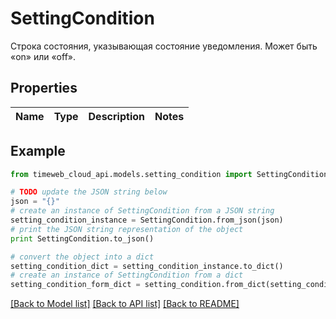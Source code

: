 # SettingCondition

Строка состояния, указывающая состояние уведомления. Может быть «on» или «off».

## Properties
Name | Type | Description | Notes
------------ | ------------- | ------------- | -------------

## Example

```python
from timeweb_cloud_api.models.setting_condition import SettingCondition

# TODO update the JSON string below
json = "{}"
# create an instance of SettingCondition from a JSON string
setting_condition_instance = SettingCondition.from_json(json)
# print the JSON string representation of the object
print SettingCondition.to_json()

# convert the object into a dict
setting_condition_dict = setting_condition_instance.to_dict()
# create an instance of SettingCondition from a dict
setting_condition_form_dict = setting_condition.from_dict(setting_condition_dict)
```
[[Back to Model list]](../README.md#documentation-for-models) [[Back to API list]](../README.md#documentation-for-api-endpoints) [[Back to README]](../README.md)


